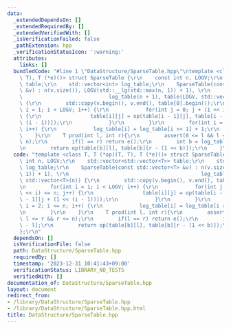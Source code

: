 ```yaml
---
data:
  _extendedDependsOn: []
  _extendedRequiredBy: []
  _extendedVerifiedWith: []
  _isVerificationFailed: false
  _pathExtension: hpp
  _verificationStatusIcon: ':warning:'
  attributes:
    links: []
  bundledCode: "#line 1 \"DataStructure/SparseTable.hpp\"\ntemplate <class T, T (*op)(T,\
    \ T), T (*e)()> struct SparseTable {\r\n    const int n, LOGV;\r\n    std::vector<std::vector<T>>\
    \ table;\r\n    std::vector<int> log_table;\r\n    SparseTable(const std::vector<T>\
    \ &v) : n(v.size()), LOGV(std::__lg(std::max(n, 1)) + 1), \r\n               \
    \                            log_table(n + 1), table(LOGV, std::vector<T>(n))\
    \ {\r\n        std::copy(v.begin(), v.end(), table[0].begin());\r\n        for(int\
    \ i = 1; i < LOGV; i++) {\r\n            for(int j = 0; j + (1 << i) <= n; j++)\
    \ {\r\n                table[i][j] = op(table[i - 1][j], table[i - 1][j + (1 <<\
    \ (i - 1))]);\r\n            }\r\n        }\r\n        for(int i = 2; i <= n;\
    \ i++) {\r\n            log_table[i] = log_table[i >> 1] + 1;\r\n        }\r\n\
    \    }\r\n    T prod(int l, int r){\r\n        assert(0 <= l && l <= r && r <=\
    \ n);\r\n        if(l == r) return e();\r\n        int b = log_table[r - l];\r\
    \n        return op(table[b][l], table[b][r - (1 << b)]);\r\n    }\r\n};\r\n"
  code: "template <class T, T (*op)(T, T), T (*e)()> struct SparseTable {\r\n    const\
    \ int n, LOGV;\r\n    std::vector<std::vector<T>> table;\r\n    std::vector<int>\
    \ log_table;\r\n    SparseTable(const std::vector<T> &v) : n(v.size()), LOGV(std::__lg(std::max(n,\
    \ 1)) + 1), \r\n                                           log_table(n + 1), table(LOGV,\
    \ std::vector<T>(n)) {\r\n        std::copy(v.begin(), v.end(), table[0].begin());\r\
    \n        for(int i = 1; i < LOGV; i++) {\r\n            for(int j = 0; j + (1\
    \ << i) <= n; j++) {\r\n                table[i][j] = op(table[i - 1][j], table[i\
    \ - 1][j + (1 << (i - 1))]);\r\n            }\r\n        }\r\n        for(int\
    \ i = 2; i <= n; i++) {\r\n            log_table[i] = log_table[i >> 1] + 1;\r\
    \n        }\r\n    }\r\n    T prod(int l, int r){\r\n        assert(0 <= l &&\
    \ l <= r && r <= n);\r\n        if(l == r) return e();\r\n        int b = log_table[r\
    \ - l];\r\n        return op(table[b][l], table[b][r - (1 << b)]);\r\n    }\r\n\
    };\r\n"
  dependsOn: []
  isVerificationFile: false
  path: DataStructure/SparseTable.hpp
  requiredBy: []
  timestamp: '2023-12-31 10:41:43+09:00'
  verificationStatus: LIBRARY_NO_TESTS
  verifiedWith: []
documentation_of: DataStructure/SparseTable.hpp
layout: document
redirect_from:
- /library/DataStructure/SparseTable.hpp
- /library/DataStructure/SparseTable.hpp.html
title: DataStructure/SparseTable.hpp
---
```

